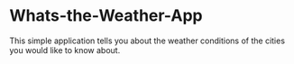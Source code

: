 # Whats-the-Weather-App
This simple application tells you about the weather conditions of the cities you would like to know about.
